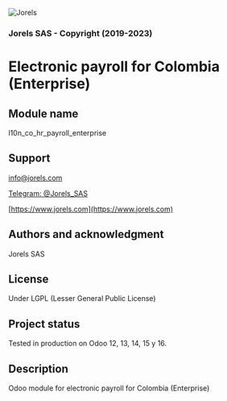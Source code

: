 ![Jorels](https://www.jorels.com/web/image/res.company/1/logo)
### Jorels SAS - Copyright (2019-2023)

# Electronic payroll for Colombia (Enterprise)

## Module name
l10n_co_hr_payroll_enterprise

## Support

[info@jorels.com](mailto:info@jorels.com)

[Telegram: @Jorels_SAS](https://t.me/Jorels_SAS)

[https://www.jorels.com](https://www.jorels.com)

## Authors and acknowledgment
Jorels SAS

## License
Under LGPL (Lesser General Public License)

## Project status
Tested in production on Odoo 12, 13, 14, 15 y 16.

## Description
Odoo module for electronic payroll for Colombia (Enterprise)
